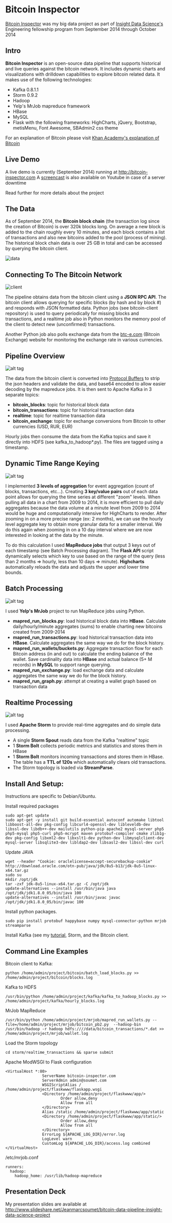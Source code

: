 Bitcoin Inspector
=================

[Bitcoin Inspector](http://bitcoin-inspector.com) was my big data project as part of [Insight Data Science's](http://insightdataengineering.com/) Engineering fellowship program from September 2014 through October 2014


## Intro
**Bitcoin Inspector** is an open-source data pipeline that supports historical and live queries against the bitcoin network. It includes dynamic charts and visualizations with drilldown capabilities to explore bitcoin related data.
It makes use of the following technologies:
- Kafka 0.8.1.1
- Storm 0.9.2
- Hadoop
- Yelp's MrJob mapreduce framework
- HBase
- MySQL
- Flask with the following frameworks: HighCharts, jQuery, Bootstrap, metisMenu, Font Awesome, SBAdmin2 css theme

For an explanation of Bitcoin please visit [Khan Academy's explanation of Bitcoin](https://www.khanacademy.org/economics-finance-domain/core-finance/money-and-banking/bitcoin/v/bitcoin-what-is-it)

## Live Demo
A live demo is currently (September 2014) running at http://bitcoin-inspector.com
A [screencast](https://www.youtube.com/watch?v=3UJqJWoZ8Ro) is also available on Youtube in case of a server downtime

Read further for more details about the project

## The Data
As of September 2014, the **Bitcoin block chain** (the transaction log since the creation of Bitcoin) is over 320k blocks long. On average a new block is added to the chain roughly every 10 minutes, and each block contains a list of transactions and also new bitcoins added to the pool (process of mining). The historical block chain data is over 25 GB in total and can be accessed by querying the bitcoin client.

![data](github/images/data.png)

## Connecting To The Bitcoin Network
![client](github/images/bitcoin-client.png)

The pipeline obtains data from the bitcoin client using a **JSON RPC API**. The bitcoin client allows querying for specific blocks (by hash and by block #) and responds with JSON formatted data. Python jobs (see bitcoin-client repository) is used to query periodically for missing blocks and transactions, and a realtime job also in Python monitors the memory pool of the client to detect new (unconfirmed) transactions.

Another Python job also polls exchange data from the [btc-e.com](http://btc-e.com) (Bitcoin Exchange) website for monitoring the exchange rate in various currencies.

## Pipeline Overview
![alt tag](github/images/pipeline.png)

The data from the bitcoin client is converted into [Protocol Buffers](https://code.google.com/p/protobuf/) to strip the json headers and validate the data, and base64 encoded to allow easier decoding by the mapreduce jobs. 
It is then sent to Apache Kafka in 3 separate topics:
- **bitcoin_blocks**: topic for historical block data
- **bitcoin_transactions**: topic for historical transaction data
- **realtime**: topic for realtime transaction data
- **bitcoin_exchange**: topic for exchange conversions from Bitcoin to other currencies (USD, RUR, EUR)

Hourly jobs then consume the data from the Kafka topics and save it directly into HDFS (see kafka_to_hadoop*.py). The files are tagged using a timestamp.


## Dynamic Time Range Keying
![alt tag](github/images/dynamic_key.png)

I implemented **3 levels of aggregation** for event aggregation (count of blocks, transactions, etc...). Creating **3 key/value pairs** out of each data point allows for querying the time series at different "zoom" levels. When pulling all data in a chart from 2009 to 2014, it is more efficient to pull daily aggregates because the data volume at a minute level from 2009 to 2014 would be huge and computationally intensive for HighCharts to render. After zooming in on a more precise range (ex: 2 months), we can use the hourly level aggregate key to obtain more granular data for a smaller interval. We do this again when zooming in on a 10 day interval where we are now interested in looking at the data by the minute.

To do this calculation I used **MapReduce jobs** that output 3 keys out of each timestamp (see Batch Processing diagram). The **Flask API** script dynamically selects which key to use based on the range of the query (less than 2 months => hourly, less than 10 days => minute). **Highcharts** automatically reloads the data and adjusts the upper and lower time bounds.

## Batch Processing
![alt tag](github/images/mapreduce.png)

I used **Yelp's MrJob** project to run MapReduce jobs using Python. 
- **mapred_run_blocks.py**: load historical block data into **HBase**. Calculate daily/hourly/minute aggregates (sums) to enable charting new bitcoins created from 2009-2014
- **mapred_run_transactions.py**: load historical transaction data into **HBase**. Calculate aggregates the same way we do for the block history.
- **mapred_run_wallets/buckets.py**: Aggregate transaction flow for each Bitcoin address (in and out) to calculate the ending balance of the wallet. Save cardinality data into **HBase** and actual balance (5+ M records) in **MySQL** to support range querying.
- **mapred_run_exchange.py**: load exchange data and calculate aggregates the same way we do for the block history.
- **mapred_run_graph.py**: attempt at creating a wallet graph based on transaction data


## Realtime Processing
![alt tag](github/images/storm.png)

I used **Apache Storm** to provide real-time aggregates and do simple data processing.
- A single **Storm Spout** reads data from the Kafka "realtime" topic
- 1 **Storm Bolt** collects periodic metrics and statistics and stores them in HBase
- 1 **Storm Bolt** monitors incoming transactions and stores them in HBase. The table has a **TTL of 120s** which automatically clears old transactions.
- The Storm topology is loaded via **StreamParse**.


## Install And Setup:

Instructions are specific to Debian/Ubuntu.

Install required packages

```
sudo apt-get update
sudo apt-get -y install git build-essential autoconf automake libtool libboost-all-dev pkg-config libcurl4-openssl-dev libleveldb-dev libssl-dev libdb++-dev mailutils python-pip apache2 mysql-server php5 php5-mysql php5-curl php5-mcrypt maven protobuf-compiler cmake zlib1g-dev pkg-config libxml2-dev libxslt1-dev python-dev libmysqlclient-dev mysql-server libsqlite3-dev libldap2-dev libsasl2-dev libssl-dev curl
```

Update JAVA
```
wget --header "Cookie: oraclelicense=accept-securebackup-cookie" http://download.oracle.com/otn-pub/java/jdk/8u5-b13/jdk-8u5-linux-x64.tar.gz
sudo su
mkdir /opt/jdk
tar -zxf jdk-8u5-linux-x64.tar.gz -C /opt/jdk
update-alternatives --install /usr/bin/java java /opt/jdk/jdk1.8.0_05/bin/java 100
update-alternatives --install /usr/bin/javac javac /opt/jdk/jdk1.8.0_05/bin/javac 100
```

Install python packages.
```
sudo pip install protobuf happybase numpy mysql-connector-python mrjob streamparse
```

Install Kafka (see my [tutorial](https://github.com/ajmssc/kafka-insight-tutorial), Storm, and the Bitcoin client.


## Command Line Examples
Bitcoin client to Kafka:
```
python /home/admin/project/bitcoin/batch_load_blocks.py >> /home/admin/project/bitcoin/blocks.log
```

Kafka to HDFS
```
/usr/bin/python /home/admin/project/kafka/kafka_to_hadoop_blocks.py >> /home/admin/project/kafka/hourly_blocks.log
```

MrJob MapReduce
```
/usr/bin/python /home/admin/project/mrjob/mapred_run_wallets.py --file=/home/admin/project/mrjob/bitcoin_pb2.py  --hadoop-bin /usr/bin/hadoop -r hadoop hdfs:////data/bitcoin_transactions/*.dat >> /home/admin/project/mrjob/wallet.log
```

Load the Storm topology
```
cd storm/realtime_transactions && sparse submit
```

Apache ModWSGI to Flask configuration
```
<VirtualHost *:80>
                ServerName bitcoin-inspector.com
                ServerAdmin admin@soumet.com
                WSGIScriptAlias / /home/admin/project/flaskwww/flaskapp.wsgi
                <Directory /home/admin/project/flaskwww/app/>
                        Order allow,deny
                        Allow from all
                </Directory>
                Alias /static /home/admin/project/flaskwww/app/static
                <Directory /home/admin/project/flaskwww/app/static/>
                        Order allow,deny
                        Allow from all
                </Directory>
                ErrorLog ${APACHE_LOG_DIR}/error.log
                LogLevel warn
                CustomLog ${APACHE_LOG_DIR}/access.log combined
</VirtualHost>
```

/etc/mrjob.conf
```
runners:
  hadoop:
    hadoop_home: /usr/lib/hadoop-mapreduce
```


## Presentation Deck
My presentation slides are available at http://www.slideshare.net/Jeanmarcsoumet/bitcoin-data-pipeline-insight-data-science-project
